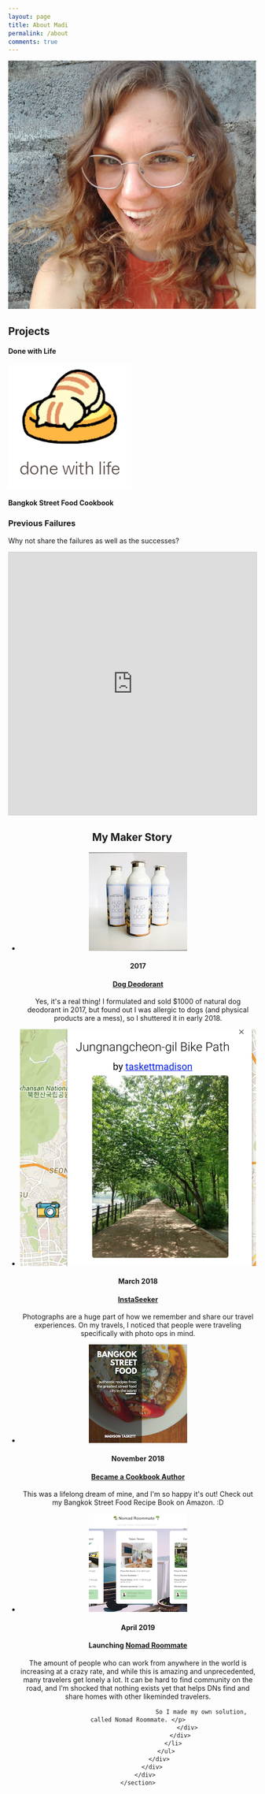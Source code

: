 ```yaml
---
layout: page
title: About Madi
permalink: /about
comments: true
---
```


<img class ="about_img" src="assets/images/about/happy_madi.jpg" alt="Madi Taskett">

## Projects


#### Done with Life

<img class ="about_img" src="assets/images/about/done_with_life.png" alt="Done with Life">

#### Bangkok Street Food Cookbook


### Previous Failures
Why not share the failures as well as the successes?

<iframe class="airtable-embed" src="https://airtable.com/embed/shrFKW4GHZUW1dkES?backgroundColor=cyan&viewControls=on" frameborder="0" onmousewheel="" width="100%" height="533" style="background: transparent; border: 1px solid #ccc;"></iframe>



<center>
<section id="mystory">
        <div class="container">
            <div class="row">
                <div class="col-lg-12 text-center">
                    <h2 class="section-heading">My Maker Story</h2>
                </div>
            </div>
            <div class="row">
                <div class="col-lg-12">
                    <ul class="timeline">
                        <li>
                            <div class ="timeline-image">
                                <img class ="about_img" src="assets/images/about/1.jpg" alt="">
                            </div>
                            <div class="timeline-panel">
                                <div class="timeline-heading">
                                    <h4>2017</h4>
                                    <h4 class="subheading"><a href="http://taskettsnaturalcare.com/">Dog Deodorant</a></h4>
                                </div>
                                <div class="timeline-body">
                                    <p class="text-muted">Yes, it's a real thing! I formulated and sold $1000 of natural dog deodorant in 2017, but found out I was allergic to dogs (and physical products are a mess), so I shuttered it in early 2018.</p>
                                </div>
                            </div>
                        </li>
                        <li class="timeline-inverted">
                            <div class="timeline-image">
                                <img class ="about_img" src="assets/images/about/2.jpg" alt="">
                            </div>
                            <div class="timeline-panel">
                                <div class="timeline-heading">
                                    <h4>March 2018</h4>
                                    <h4 class="subheading"><a href="http://instaseeker.com/">InstaSeeker</a></h4>
                                </div>
                                <div class="timeline-body">
                                    <p class="text-muted"> Photographs are a huge part of how we remember and share our travel experiences. On my travels, I noticed that people were traveling specifically with photo ops in mind.</p>
                                </div>
                            </div>
                        </li>
                        <li>
                            <div class="timeline-image">
                                <img class ="about_img" src="assets/images/about/3.jpg" alt="">
                            </div>
                            <div class="timeline-panel">
                                <div class="timeline-heading">
                                    <h4>November 2018</h4>
                                    <h4 class="subheading"><a href="https://www.amazon.com/Bangkok-Street-Food-Authentic-Greatest-ebook/dp/B07JZJFQV4/ref=sr_1_3?ie=UTF8&qid=1540986148&sr=8-3&keywords=bangkok+street+food">Became a Cookbook Author</a></h4>
                                </div>
                                <div class="timeline-body">
                                    <p class="text-muted">This was a lifelong dream of mine, and I'm so happy it's out! Check out my Bangkok Street Food Recipe Book on Amazon. :D</p>
                                </div>
                            </div>
                        </li>
                        <li class="timeline-inverted">
                            <div class="timeline-image">
                                <img class ="about_img" src="assets/images/about/4.jpg" alt="">
                            </div>
                            <div class="timeline-panel">
                                <div class="timeline-heading">
                                    <h4>April 2019</h4>
                                    <h4 class="subheading">Launching <a href="http://nomadroommate.com">Nomad Roommate</a></h4>
                                </div>
                                <div class="timeline-body">
                                    <p class="text-muted">The amount of people who can work from anywhere in the world is increasing at a crazy rate, and while this is amazing and unprecedented, many travelers get lonely a lot. It can be hard to find community on the road, and I’m shocked that nothing exists yet that helps DNs find and share homes with other likeminded travelers.

                                        So I made my own solution, called Nomad Roommate. </p>
                                </div>
                            </div>
                        </li>
                    </ul>
                </div>
            </div>
        </div>
    </section>
 </center>   
